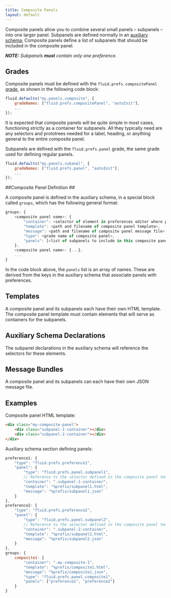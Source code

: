 ```yaml
---
title: Composite Panels
layout: default
---
```


Composite panels allow you to combine several small panels – subpanels – into one larger panel. Subpanels are defined normally in an [auxiliary schema](AuxiliarySchemaForPreferencesFramework.md); Composite panels define a list of subpanels that should be included in the composite panel.

_**NOTE:** Subpanels **must** contain only one preference._

## Grades ##

Composite panels must be defined with the `fluid.prefs.compositePanel` [grade](ComponentGrades.md), as shown in the following code block:

```javascript
fluid.defaults("my.panels.composite", {
    gradeNames: ["fluid.prefs.compositePanel", "autoInit"],
    ...
});
```

It is expected that composite panels will be quite simple in most cases, functioning strictly as a container for subpanels. All they typically need are any selectors and prototrees needed for a label, heading, or anything general to the entire composite panel.

Subpanels are defined with the `fluid.prefs.panel` grade, the same grade used for defining regular panels.

```javascript
fluid.defaults("my.panels.subanel", {
    gradeNames: ["fluid.prefs.panel", "autoInit"],
    ...
});
```

##Composite Panel Definition ##

A composite panel is defined in the auxiliary schema, in a special block called `groups`, which has the following general format:

```javascript
groups: {
    <composite panel name>: {
        "container": <selector of element in preferences editor where panel should be rendered>,
        "template": <path and filename of composite panel template>,
        "message": <path and filename of composite panel message file>,
        "type": <grade name of composite panel>,
        "panels": [<list of subpanels to include in this composite panel>]
    },
    <composite panel name>: {...},
    ...
}
```

In the code block above, the `panels` list is an array of names. These are derived from the keys in the auxiliary schema that associate panels with preferences.

## Templates ##

A composite panel and its subpanels each have their own HTML template. The composite panel template must contain elements that will serve as containers for the subpanels.

## Auxiliary Schema Declarations ##

The subpanel declarations in the auxiliary schema will reference the selectors for these elements.

## Message Bundles ##

A composite panel and its subpanels can each have their own JSON message file.

## Examples ##

Composite panel HTML template:
```html
<div class="my-composite-panel">
    <div class="subpanel-1-container"></div>
    <div class="subpanel-2-container"></div>
</div>
```

Auxiliary schema section defining panels:
```javascript
preference1: {
    "type": "fluid.prefs.preference1",
    "panel": {
        "type": "fluid.prefs.panel.subpanel1",
        // Reference to the selector defined in the composite panel template for subpanel1
        "container": ".subpanel-1-container",
        "template": "%prefix/subpanel1.html",
        "message": "%prefix/subpanel1.json"
    }
},
preference2: {
    "type": "fluid.prefs.preference2",
    "panel": {
        "type": "fluid.prefs.panel.subpanel2",
        // Reference to the selector defined in the composite panel template for this subpanel2
        "container": ".subpanel-2-container",
        "template": "%prefix/subpanel2.html",
        "message": "%prefix/subpanel2.json"
    }
},
groups: {
    composite1: {
        "container": ".my-composite-1",
        "template": "%prefix/composite1.html",
        "message": "%prefix/composite1.json",
        "type": "fluid.prefs.panel.composite1",
        "panels": ["preference1", "preference2"]
    }
}
```